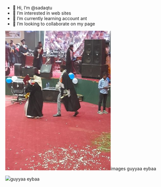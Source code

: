 - 👋 Hi, I’m @sadaqtu
- 👀 I’m interested in web sites
- 🌱 I’m currently learning account ant
- 💞️ I’m looking to collaborate on my page


<!---
sadaqtu/sadaqtu is a ✨ special ✨ repository because its `README.md` (this file) appears on your GitHub profile.
You can click the Preview link to take a look at your changes.
---><img src="2.jpg">images guyyaa eybaa</a>
<IMG src="fac.jpg">guyyaa eybaa</a>
